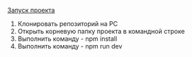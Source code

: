 [Запуск проекта](#запуск-проекта)

1. Клонировать репозиторий на PC
2. Открыть корневую папку проекта в командной строке
3. Выполнить команду - npm install
4. Выполнить команду - npm run dev